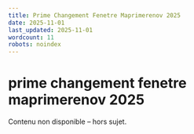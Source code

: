 ```yaml
---
title: Prime Changement Fenetre Maprimerenov 2025
date: 2025-11-01
last_updated: 2025-11-01
wordcount: 11
robots: noindex
---
```


# prime changement fenetre maprimerenov 2025

Contenu non disponible – hors sujet.